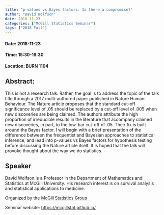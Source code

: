 ```yaml
---
title: "p-values vs Bayes factors: Is there a compromise?"
author: "David Wolfson"
date: 2018-11-23
categories: ["McGill Statistics Seminar"]
tags: ["2018 Fall"]
---
```


#### Date: 2018-11-23
#### Time: 15:30-16:30
#### Location: BURN 1104

## Abstract:

This is not a research talk. Rather, the goal is to address the topic of the talk title through a
2017 multi-authored paper published in Nature Human Behaviour. The Nature article proposes that the standard cut-off significance level of .05 should be replaced by a cut-off level of .005 when new discoveries are being claimed. The authors attribute the high proportion of irreducible results in the literature that accompany claimed new discoveries, in part, to the low-bar cut-off of .05. Their fix is built around the Bayes factor. I will begin with a brief presentation of the difference between the frequentist and Bayesian approaches to statistical inference, and lead into p-values vs Bayes factors for hypothesis testing before discussing the Nature article itself. It is hoped that the talk will provoke thought about the way we do statistics.

## Speaker

David Wolfson is a Professor in the Department of Mathematics and Statistics at McGill University.
His research interest is on survival analysis and statistical applications to medicine.

Organized by the [McGill Statistics Group](https://www.mcgill.ca/mathstat/people/field_mprofile_research_areas/S) 

Seminar website: https://mcgillstat.github.io/

